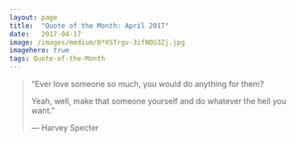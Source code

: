```yaml
---
layout:	page
title:	"Quote of the Month: April 2017"
date:	2017-04-17
image: /images/medium/0*XSTrgv-3ifNOG3Zj.jpg
imagehero: true
tags: Quote-of-the-Month
---
```


  
> “Ever love someone so much, you would do anything for them?
> 
> Yeah, well, make that someone yourself and do whatever the hell you want.”
> 
> — Harvey Specter
